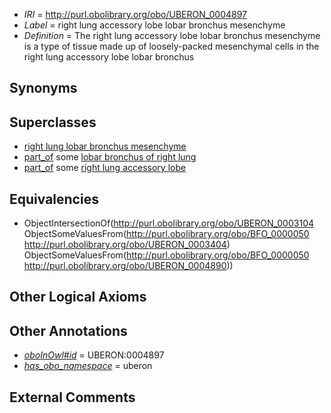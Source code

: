  * *IRI* = http://purl.obolibrary.org/obo/UBERON_0004897
 * *Label* = right lung accessory lobe lobar bronchus mesenchyme
 * *Definition* = The right lung accessory lobe lobar bronchus mesenchyme is a type of tissue made up of loosely-packed mesenchymal cells in the right lung accessory lobe lobar bronchus

## Synonyms


## Superclasses

 * [right lung lobar bronchus mesenchyme](../../UBERON/01/UBERON_0004901.md)
 * [part_of](../../BFO/50/BFO_0000050.md) some [lobar bronchus of right lung](../../UBERON/04/UBERON_0003404.md)
 * [part_of](../../BFO/50/BFO_0000050.md) some [right lung accessory lobe](../../UBERON/90/UBERON_0004890.md)

## Equivalencies

 * ObjectIntersectionOf(<http://purl.obolibrary.org/obo/UBERON_0003104> ObjectSomeValuesFrom(<http://purl.obolibrary.org/obo/BFO_0000050> <http://purl.obolibrary.org/obo/UBERON_0003404>) ObjectSomeValuesFrom(<http://purl.obolibrary.org/obo/BFO_0000050> <http://purl.obolibrary.org/obo/UBERON_0004890>))

## Other Logical Axioms


## Other Annotations

 * *[oboInOwl#id](../../id/oboInOwl#id.md)* = UBERON:0004897
 * *[has_obo_namespace](../../ce/oboInOwl#hasOBONamespace.md)* = uberon

## External Comments

